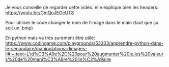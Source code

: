 Je vous conseille de regarder cette vidéo, elle explique bien les headers: https://youtu.be/CmQoJEOeUT8

Pour utiliser le code changer le nom de l'image dans le main (faut que ça soit un .bmp)

En python mais va très surement être utile: https://www.codingame.com/playgrounds/53303/apprendre-python-dans-le-secondaire/manipulations-dimages-ii#:~:text=L'id%C3%A9e%2C%20pour%20augmenter%20le,les%20valeurs%20de%20mani%C3%A8re%20lin%C3%A9aire 
